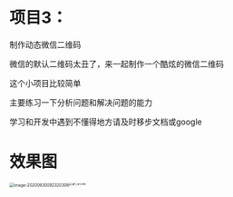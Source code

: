 # 项目3：

制作动态微信二维码

微信的默认二维码太丑了，来一起制作一个酷炫的微信二维码

这个小项目比较简单

主要练习一下分析问题和解决问题的能力

学习和开发中遇到不懂得地方请及时移步文档或google

# 效果图

<img src="C:\Users\天塔中心\AppData\Roaming\Typora\typora-user-images\image-20200630092320306.png" alt="image-20200630092320306" style="zoom: 50%; float:left" /><img src="C:\Users\天塔中心\Desktop\Zesheng Wang\material\images\girl_qrcode.gif" alt="girl_qrcode" style="zoom: 33%;" />

